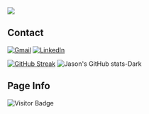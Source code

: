 <img src="https://raw.githubusercontent.com/Raymo111/Raymo111/master/intro.gif">

## Contact
<!--
 Gmail buttom: when user clicks the button, their system default mail app will open and with my email address to send an email
-->
[![Gmail](https://img.shields.io/badge/Gmail-D14836?style=for-the-badge&logo=gmail&logoColor=white)](mailto:jasontang0226@gmail.com)
[![LinkedIn](https://img.shields.io/badge/LinkedIn-0077B5?style=for-the-badge&logo=linkedin&logoColor=white)](https://www.linkedin.com/in/jason-tang-on21/)

[![GitHub Streak](http://github-readme-streak-stats.herokuapp.com?user=jtang25&theme=github-dark-blue&hide_border=true&border_radius=0)](https://git.io/streak-stats)
![Jason's GitHub stats-Dark](https://github-readme-stats.vercel.app/api?username=jtang25&show_icons=true&theme=github-dark-blue&hide_border=true)

## Page Info
![Visitor Badge](https://visitor-badge-reloaded.herokuapp.com/badge?page_id=jtang25&style=for-the-badge&logo=github&logoColor=white&color=5AC69D&labelColor=white)
